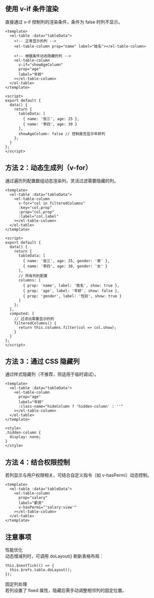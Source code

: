 ## 使用 v-if 条件渲染

直接通过 v-if 控制列的渲染条件，条件为 false 时列不显示。

```vue
<template>
  <el-table :data="tableData">
    <!-- 正常显示的列 -->
    <el-table-column prop="name" label="姓名"></el-table-column>

    <!-- 根据条件动态隐藏的列 -->
    <el-table-column 
      v-if="showAgeColumn" 
      prop="age" 
      label="年龄"
    ></el-table-column>
  </el-table>
</template>

<script>
export default {
  data() {
    return {
      tableData: [
        { name: '张三', age: 25 },
        { name: '李四', age: 30 }
      ],
      showAgeColumn: false // 控制是否显示年龄列
    };
  }
};
</script>
```

## 方法 2：动态生成列（v-for）
通过遍历列配置数组动态渲染列，灵活过滤需要隐藏的列。
```vue
<template>
  <el-table :data="tableData">
    <el-table-column 
      v-for="col in filteredColumns" 
      :key="col.prop"
      :prop="col.prop"
      :label="col.label"
    ></el-table-column>
  </el-table>
</template>

<script>
export default {
  data() {
    return {
      tableData: [
        { name: '张三', age: 25, gender: '男' },
        { name: '李四', age: 30, gender: '女' }
      ],
      // 所有列的配置
      columns: [
        { prop: 'name', label: '姓名', show: true },
        { prop: 'age', label: '年龄', show: false },
        { prop: 'gender', label: '性别', show: true }
      ]
    };
  },
  computed: {
    // 过滤出需要显示的列
    filteredColumns() {
      return this.columns.filter(col => col.show);
    }
  }
};
</script>
```

## 方法 3：通过 CSS 隐藏列
通过样式隐藏列（不推荐，但适用于临时调试）。
```vue
<template>
  <el-table :data="tableData">
    <el-table-column 
      prop="age" 
      label="年龄"
      :class-name="hideColumn ? 'hidden-column' : ''"
    ></el-table-column>
  </el-table>
</template>

<style>
.hidden-column {
  display: none;
}
</style>
```

## 方法 4：结合权限控制
若列显示与用户权限相关，可结合自定义指令（如 v-hasPermi）动态控制。
```
<template>
  <el-table :data="tableData">
    <el-table-column 
      prop="salary" 
      label="薪资"
      v-hasPermi="'salary:view'"
    ></el-table-column>
  </el-table>
</template>
```


## 注意事项

性能优化  
动态增减列时，可调用 doLayout() 刷新表格布局：
```vue
this.$nextTick(() => {
  this.$refs.table.doLayout();
});
```
固定列处理  
若列设置了 fixed 属性，隐藏后需手动调整相邻列的固定位置。
